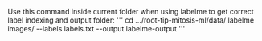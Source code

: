 Use this command inside current folder when using labelme to get correct label indexing and output folder:
'''
cd .../root-tip-mitosis-ml/data/
labelme images/ --labels labels.txt --output labelme-output
'''
